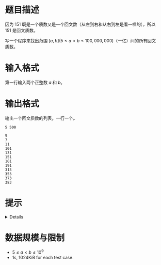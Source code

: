# 题目描述

因为 $151$ 既是一个质数又是一个回文数（从左到右和从右到左是看一样的），所以 $151$ 是回文质数。

写一个程序来找出范围 $[a,b] (5 \le a < b \le 100,000,000)$（一亿）间的所有回文质数。

# 输入格式
第一行输入两个正整数 $a$ 和 $b$。

# 输出格式

输出一个回文质数的列表，一行一个。

```input1
5 500
```

```output1
5
7
11
101
131
151
181
191
313
353
373
383
```
# 提示
<details>

* 提示-0：由于范围太大，不可能将 $10^9$ 以内的质数全求出来
* 提示-1: 找出所有的回文数再判断它们是不是质数
* 提示-2: 要产生正确的回文数，你可能需要几个像下面这样的循环。
* 产生长度为 $5$ 的回文数：
```cpp
for (d1 = 1; d1 <= 9; d1+=2) {    // 只有奇数才会是素数
     for (d2 = 0; d2 <= 9; d2++) {
         for (d3 = 0; d3 <= 9; d3++) {
           palindrome = 10000*d1 + 1000*d2 +100*d3 + 10*d2 + d1;//(处理回文数...)
         }
     }
 }
```
* 可以考虑将长度为 [1,, 2, 3, 4, 5, 6, 7, 8, 9] 的回文数都产生出来
* 提示-3：可以考虑枚举回文数的前一半 i，然后将 i 翻转得到 inv_i，然后将 i 和 inv_i 组合起来
</details>

# 数据规模与限制
* $5 \le a < b \le 10^9$
* 1s, 1024KiB for each test case.
